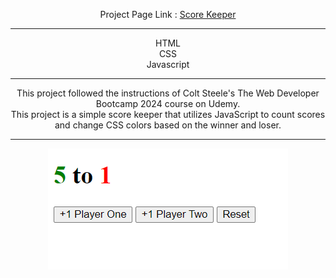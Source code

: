 

<div align="center">

Project Page Link : <a href="https://daydreamygithubhost.github.io/ScoreKeeper/">Score Keeper</a>
<hr>
HTML<br>
CSS<br>
Javascript<br>
<hr>
This project followed the instructions of Colt Steele's The Web Developer Bootcamp 2024 course on Udemy.<br>
This project is a simple score keeper that utilizes JavaScript to count scores and change CSS colors based on the winner and loser.
<hr>
<img src="https://github.com/DayDreamYGithub/Udemy-WebDevelopment-Practice/blob/main/ScoreKeeper/gitimg/1.png?raw=true" alt="PC">

</div>
